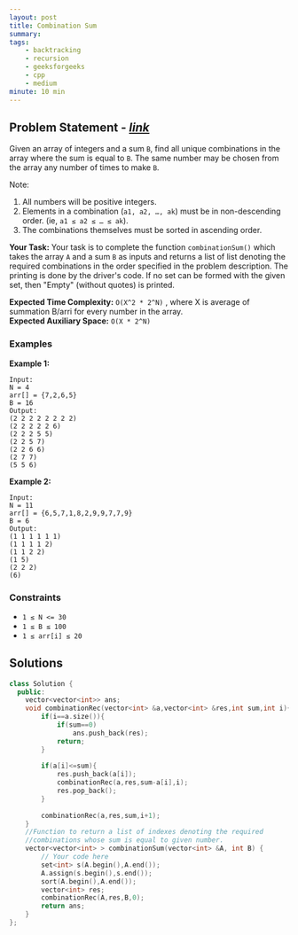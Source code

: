 ```yaml
---
layout: post
title: Combination Sum                   
summary:
tags:
    - backtracking
    - recursion
    - geeksforgeeks
    - cpp
    - medium
minute: 10 min
---
```


## Problem Statement - [*link*](https://practice.geeksforgeeks.org/batch-problems/combination-sum-1587115620/0?track=DSASP-Backtracking&batchId=154)  

Given an array of integers and a sum `B`, find all unique combinations in the array where the sum is equal to `B`. The same number may be chosen from the array any number of times to make `B`.

Note:
1. All numbers will be positive integers.
2. Elements in a combination (`a1, a2, …, ak`) must be in non-descending order. (ie, `a1 ≤ a2 ≤ … ≤ ak`).
3. The combinations themselves must be sorted in ascending order. 

**Your Task:** 
Your task is to complete the function `combinationSum()` which takes the array `A` and a sum `B` as inputs and returns a list of list denoting the required combinations in the order specified in the problem description. The printing is done by the driver's code. If no set can be formed with the given set, then  "Empty" (without quotes) is printed.


**Expected Time Complexity:** `O(X^2 * 2^N)` , where X is average of summation B/arri for every number in the array.           
**Expected Auxiliary Space:** `O(X * 2^N)`


### Examples

**Example 1:**   
```
Input:
N = 4
arr[] = {7,2,6,5}
B = 16
Output:
(2 2 2 2 2 2 2 2)
(2 2 2 2 2 6)
(2 2 2 5 5)
(2 2 5 7)
(2 2 6 6)
(2 7 7)
(5 5 6)
```

**Example 2:**   
```
Input:
N = 11
arr[] = {6,5,7,1,8,2,9,9,7,7,9}
B = 6
Output:
(1 1 1 1 1 1)
(1 1 1 1 2)
(1 1 2 2)
(1 5)
(2 2 2)
(6)
```

### Constraints

+ `1 ≤ N <= 30`
+ `1 ≤ B ≤ 100`
+ `1 ≤ arr[i] ≤ 20`

## Solutions

```cpp
class Solution {
  public:
    vector<vector<int>> ans;
    void combinationRec(vector<int> &a,vector<int> &res,int sum,int i){
        if(i==a.size()){
            if(sum==0)
                ans.push_back(res);
            return;
        }
        
        if(a[i]<=sum){
            res.push_back(a[i]);
            combinationRec(a,res,sum-a[i],i);
            res.pop_back();
        }
        
        combinationRec(a,res,sum,i+1);
    }
    //Function to return a list of indexes denoting the required 
    //combinations whose sum is equal to given number.
    vector<vector<int> > combinationSum(vector<int> &A, int B) {
        // Your code here
        set<int> s(A.begin(),A.end());
        A.assign(s.begin(),s.end());
        sort(A.begin(),A.end());
        vector<int> res;
        combinationRec(A,res,B,0);
        return ans;
    }
};
```

